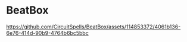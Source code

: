 # BeatBox

https://github.com/CircuitSpells/BeatBox/assets/114853372/4061b136-6e76-414d-90b9-4764b6bc5bbc
